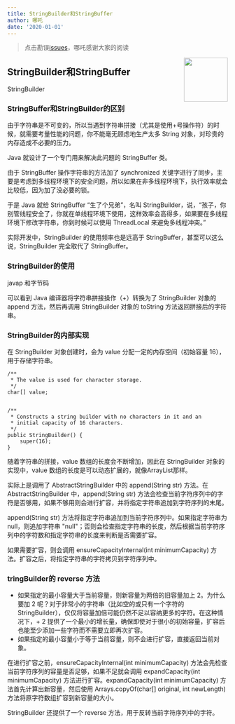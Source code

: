 ```yaml
---
title: StringBuilder和StringBuffer
author: 哪吒
date: '2020-01-01'
---
```


> 点击勘误[issues](https://github.com/webVueBlog/JavaPlusDoc/issues)，哪吒感谢大家的阅读

<img align="right" width="100" src="https://cdn.jsdelivr.net/gh/YunYouJun/yun/images/yun-alpha-compressed.png">

## StringBuilder和StringBuffer

StringBuilder

### StringBuffer和StringBuilder的区别

由于字符串是不可变的，所以当遇到字符串拼接（尤其是使用+号操作符）的时候，就需要考量性能的问题，你不能毫无顾虑地生产太多 String 对象，对珍贵的内存造成不必要的压力。

Java 就设计了一个专门用来解决此问题的 StringBuffer 类。

由于 StringBuffer 操作字符串的方法加了 synchronized 关键字进行了同步，主要是考虑到多线程环境下的安全问题，所以如果在非多线程环境下，执行效率就会比较低，因为加了没必要的锁。

于是 Java 就给 StringBuffer “生了个兄弟”，名叫 StringBuilder，说，“孩子，你别管线程安全了，你就在单线程环境下使用，这样效率会高得多，如果要在多线程环境下修改字符串，你到时候可以使用 ThreadLocal 来避免多线程冲突。”

实际开发中，StringBuilder 的使用频率也是远高于 StringBuffer，甚至可以这么说，StringBuilder 完全取代了 StringBuffer。

### StringBuilder的使用

javap 和字节码

可以看到 Java 编译器将字符串拼接操作（+）转换为了 StringBuilder 对象的 append 方法，然后再调用 StringBuilder 对象的 toString 方法返回拼接后的字符串。

### StringBuilder的内部实现

在 StringBuilder 对象创建时，会为 value 分配一定的内存空间（初始容量 16），用于存储字符串。

	/**
	 * The value is used for character storage.
	 */
	char[] value;


	/**
	 * Constructs a string builder with no characters in it and an
	 * initial capacity of 16 characters.
	 */
	public StringBuilder() {
		super(16);
	}

随着字符串的拼接，value 数组的长度会不断增加，因此在 StringBuilder 对象的实现中，value 数组的长度是可以动态扩展的，就像ArrayList那样。

实际上是调用了 AbstractStringBuilder 中的 append(String str) 方法。在 AbstractStringBuilder 中，append(String str) 方法会检查当前字符序列中的字符是否够用，如果不够用则会进行扩容，并将指定字符串追加到字符序列的末尾。

append(String str) 方法将指定字符串追加到当前字符序列中。如果指定字符串为 null，则追加字符串 "null"；否则会检查指定字符串的长度，然后根据当前字符序列中的字符数和指定字符串的长度来判断是否需要扩容。

如果需要扩容，则会调用 ensureCapacityInternal(int minimumCapacity) 方法。扩容之后，将指定字符串的字符拷贝到字符序列中。


### tringBuilder的 reverse 方法

- 如果指定的最小容量大于当前容量，则新容量为两倍的旧容量加上 2。为什么要加 2 呢？对于非常小的字符串（比如空的或只有一个字符的 StringBuilder），仅仅将容量加倍可能仍然不足以容纳更多的字符。在这种情况下，+ 2 提供了一个最小的增长量，确保即使对于很小的初始容量，扩容后也能至少添加一些字符而不需要立即再次扩容。
- 如果指定的最小容量小于等于当前容量，则不会进行扩容，直接返回当前对象。

在进行扩容之前，ensureCapacityInternal(int minimumCapacity) 方法会先检查当前字符序列的容量是否足够，如果不足就会调用 expandCapacity(int minimumCapacity) 方法进行扩容。expandCapacity(int minimumCapacity) 方法首先计算出新容量，然后使用 Arrays.copyOf(char[] original, int newLength) 方法将原字符数组扩容到新容量的大小。

StringBuilder 还提供了一个 reverse 方法，用于反转当前字符序列中的字符。







